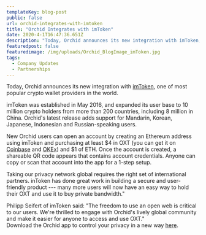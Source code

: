 ```yaml
---
templateKey: blog-post
public: false
url: orchid-integrates-with-imtoken
title: "Orchid Integrates with imToken"
date: 2020-4-1T16:47:36.651Z
description: "Today, Orchid announces its new integration with imToken, one of most popular crypto wallet providers in the world."
featuredpost: false
featuredimage: /img/uploads/Orchid_BlogImage_imToken.jpg
tags:
  - Company Updates
  - Partnerships
---
```

Today, Orchid announces its new integration with [imToken](http://token.im), one of most popular crypto wallet providers in the world.

imToken was established in May 2016, and expanded its user base to 10 million crypto holders from more than 200 countries, including 8 million in China. Orchid's latest release adds support for Mandarin, Korean, Japanese, Indonesian and Russian-speaking users.

New Orchid users can open an account by creating an Ethereum address using imToken and purchasing at least $4 in OXT (you can get it on [Coinbase](https://www.coinbase.com/price/orchid) and [OKEx](https://www.okex.com/)) and $1 of ETH. Once the account is created, a shareable QR code appears that contains account credentials. Anyone can copy or scan that account into the app for a 1-step setup.

Taking our privacy network global requires the right set of international partners. inToken has done great work in building a secure and user-friendly product --- many more users will now have an easy way to hold their OXT and use it to buy private bandwidth."

Philipp Seifert of imToken said: "The freedom to use an open web is critical to our users. We're thrilled to engage with Orchid's lively global community and make it easier for anyone to access and use OXT."\
Download the Orchid app to control your privacy in a new way [here](https://www.orchid.com/download).